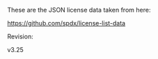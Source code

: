 These are the JSON license data taken from here:

https://github.com/spdx/license-list-data

Revision:

v3.25
